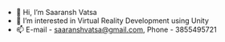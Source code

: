 - 👋 Hi, I’m Saaransh Vatsa
- 👀 I’m interested in Virtual Reality Development using Unity
- 📫 E-mail - saaranshvatsa@gmail.com, Phone - 3855495721
<!---
LuciVatsa/LuciVatsa is a ✨ special ✨ repository because its `README.md` (this file) appears on your GitHub profile.
You can click the Preview link to take a look at your changes.
--->
